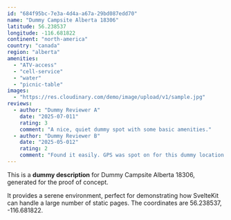 ```yaml
---
id: "684f95bc-7e3a-4d4a-a67a-29bd087edd70"
name: "Dummy Campsite Alberta 18306"
latitude: 56.238537
longitude: -116.681822
continent: "north-america"
country: "canada"
region: "alberta"
amenities:
  - "ATV-access"
  - "cell-service"
  - "water"
  - "picnic-table"
images:
  - "https://res.cloudinary.com/demo/image/upload/v1/sample.jpg"
reviews:
  - author: "Dummy Reviewer A"
    date: "2025-07-011"
    rating: 3
    comment: "A nice, quiet dummy spot with some basic amenities."
  - author: "Dummy Reviewer B"
    date: "2025-05-012"
    rating: 2
    comment: "Found it easily. GPS was spot on for this dummy location."
---
```


This is a **dummy description** for Dummy Campsite Alberta 18306, generated for the proof of concept.

It provides a serene environment, perfect for demonstrating how SvelteKit can handle a large number of static pages. The coordinates are 56.238537, -116.681822.
